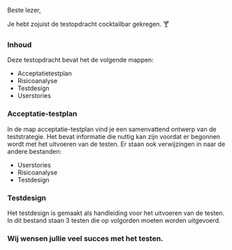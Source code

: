 Beste lezer,

Je hebt zojuist de testopdracht cocktailbar gekregen. 🍸

### Inhoud

Deze testopdracht bevat het de volgende mappen:
- Acceptatietestplan
- Risicoanalyse
- Testdesign
- Userstories


### Acceptatie-testplan

In de map acceptatie-testplan vind je een samenvattend ontwerp van de teststrategie.
Het bevat informatie die nuttig kan zijn voordat er begonnen wordt met het uitvoeren van de testen.
Er staan ook verwijzingen in naar de andere bestanden:
- Userstories
- Risicoanalyse
- Testdesign

### Testdesign
Het testdesign is gemaakt als handleiding voor het uitvoeren van de testen.
In dit bestand staan 3 testen die op volgorden moeten worden uitgevoerd.


### Wij wensen jullie veel succes met het testen.
